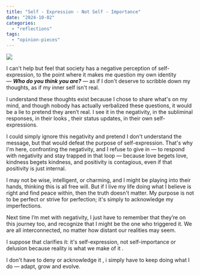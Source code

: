 ```yaml
---
title: "Self - Expression - Not Self - Importance"
date: "2024-10-02"
categories: 
  - "reflections"
tags: 
  - "opinion-pieces"
---
```


![](https://dmuolhoi.wordpress.com/wp-content/uploads/2024/10/img-20241002-wa00102180620816199824781.jpg?w=1024)

I can't help but feel that society has a negative perception of self-expression, to the point where it makes me question my own identity — _**Who do you think you are?**_ — as if I don't deserve to scribble down my thoughts, as if my inner self isn't real.

I understand these thoughts exist because I chose to share what's on my mind, and though nobody has actually verbalized these questions, it would be a lie to pretend they aren’t real. I see it in the negativity, in the subliminal responses, in their looks , their status updates, in their own self-expressions.

I could simply ignore this negativity and pretend I don't understand the message, but that would defeat the purpose of self-expression. That's why I'm here, confronting the negativity, and I refuse to give in — to respond with negativity and stay trapped in that loop — because love begets love, kindness begets kindness, and positivity is contagious, even if that positivity is just internal.

I may not be wise, intelligent, or charming, and I might be playing into their hands, thinking this is all free will. But if I live my life doing what I believe is right and find peace within, then the truth doesn't matter. My purpose is not to be perfect or strive for perfection; it's simply to acknowledge my imperfections.

Next time I’m met with negativity, I just have to remember that they’re on this journey too, and recognize that I might be the one who triggered it. We are all interconnected, no matter how distant our realities may seem.

I suppose that clarifies it: it's self-expression, not self-importance or delusion because reality is what we make of it .

I don't have to deny or acknowledge it , i simply have to keep doing what I do — adapt, grow and evolve.
